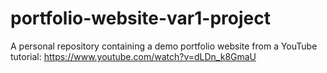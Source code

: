 # portfolio-website-var1-project
A personal repository containing a demo portfolio website from a YouTube tutorial: https://www.youtube.com/watch?v=dLDn_k8GmaU
